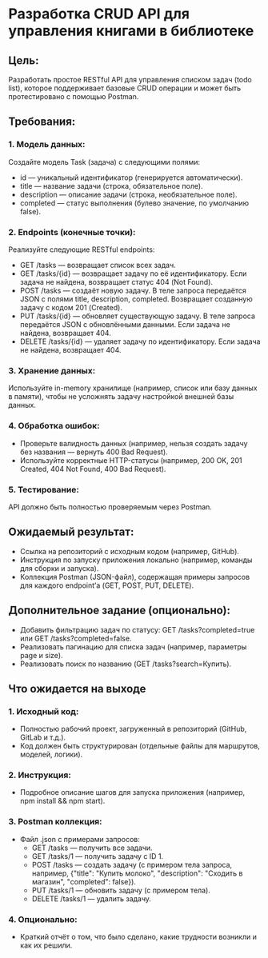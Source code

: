 # Разработка CRUD API для управления книгами в библиотеке

## Цель:
Разработать простое RESTful API для управления списком задач (todo list), которое поддерживает базовые CRUD операции и может быть протестировано с помощью Postman.

## Требования:
### 1. Модель данных:
Создайте модель Task (задача) с следующими полями:
- id — уникальный идентификатор (генерируется автоматически).
- title — название задачи (строка, обязательное поле).
- description — описание задачи (строка, необязательное поле).
- completed — статус выполнения (булево значение, по умолчанию false).
### 2. Endpoints (конечные точки):
Реализуйте следующие RESTful endpoints:
- GET /tasks — возвращает список всех задач.
- GET /tasks/{id} — возвращает задачу по её идентификатору. Если задача не найдена, возвращает статус 404 (Not Found).
- POST /tasks — создаёт новую задачу. В теле запроса передаётся JSON с полями title, description, completed. Возвращает созданную задачу с кодом 201 (Created).
- PUT /tasks/{id} — обновляет существующую задачу. В теле запроса передаётся JSON с обновлёнными данными. Если задача не найдена, возвращает 404.
- DELETE /tasks/{id} — удаляет задачу по идентификатору. Если задача не найдена, возвращает 404.
### 3. Хранение данных:
Используйте in-memory хранилище (например, список или базу данных в памяти), чтобы не усложнять задачу настройкой внешней базы данных.
### 4. Обработка ошибок:
- Проверьте валидность данных (например, нельзя создать задачу без названия — вернуть 400 Bad Request).
- Используйте корректные HTTP-статусы (например, 200 OK, 201 Created, 404 Not Found, 400 Bad Request).
### 5. Тестирование:
API должно быть полностью проверяемым через Postman.
## Ожидаемый результат:
- Ссылка на репозиторий с исходным кодом (например, GitHub).
- Инструкция по запуску приложения локально (например, команды для сборки и запуска).
- Коллекция Postman (JSON-файл), содержащая примеры запросов для каждого endpoint’а (GET, POST, PUT, DELETE).
## Дополнительное задание (опционально):
- Добавить фильтрацию задач по статусу: GET /tasks?completed=true или GET /tasks?completed=false.
- Реализовать пагинацию для списка задач (например, параметры page и size).
- Реализовать поиск по названию (GET /tasks?search=Купить).

## Что ожидается на выходе
### 1. Исходный код:
- Полностью рабочий проект, загруженный в репозиторий (GitHub, GitLab и т.д.).
- Код должен быть структурирован (отдельные файлы для маршрутов, моделей, логики).
### 2. Инструкция:
- Подробное описание шагов для запуска приложения (например, npm install && npm start).
### 3. Postman коллекция:
- Файл .json с примерами запросов:
  - GET /tasks — получить все задачи.
  - GET /tasks/1 — получить задачу с ID 1.
  - POST /tasks — создать задачу (с примером тела запроса, например, {"title": "Купить молоко", "description": "Сходить в магазин", "completed": false}).
  - PUT /tasks/1 — обновить задачу (с примером тела).
  - DELETE /tasks/1 — удалить задачу.
### 4. Опционально:
- Краткий отчёт о том, что было сделано, какие трудности возникли и как их решили.
